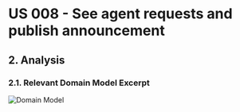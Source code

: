 # US 008 - See agent requests and publish announcement

## 2. Analysis

### 2.1. Relevant Domain Model Excerpt 

![Domain Model](svg/us002-domain-model.svg)

